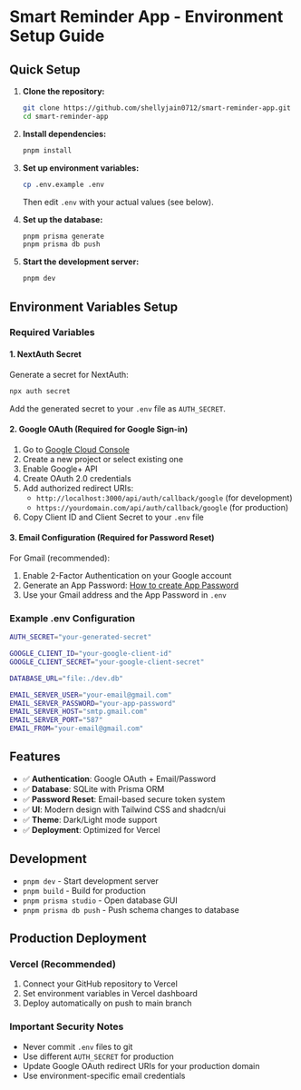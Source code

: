 # Smart Reminder App - Environment Setup Guide

## Quick Setup

1. **Clone the repository:**
   ```bash
   git clone https://github.com/shellyjain0712/smart-reminder-app.git
   cd smart-reminder-app
   ```

2. **Install dependencies:**
   ```bash
   pnpm install
   ```

3. **Set up environment variables:**
   ```bash
   cp .env.example .env
   ```
   Then edit `.env` with your actual values (see below).

4. **Set up the database:**
   ```bash
   pnpm prisma generate
   pnpm prisma db push
   ```

5. **Start the development server:**
   ```bash
   pnpm dev
   ```

## Environment Variables Setup

### Required Variables

#### 1. NextAuth Secret
Generate a secret for NextAuth:
```bash
npx auth secret
```
Add the generated secret to your `.env` file as `AUTH_SECRET`.

#### 2. Google OAuth (Required for Google Sign-in)
1. Go to [Google Cloud Console](https://console.cloud.google.com/)
2. Create a new project or select existing one
3. Enable Google+ API
4. Create OAuth 2.0 credentials
5. Add authorized redirect URIs:
   - `http://localhost:3000/api/auth/callback/google` (for development)
   - `https://yourdomain.com/api/auth/callback/google` (for production)
6. Copy Client ID and Client Secret to your `.env` file

#### 3. Email Configuration (Required for Password Reset)
For Gmail (recommended):
1. Enable 2-Factor Authentication on your Google account
2. Generate an App Password: [How to create App Password](https://support.google.com/accounts/answer/185833)
3. Use your Gmail address and the App Password in `.env`

### Example .env Configuration
```bash
AUTH_SECRET="your-generated-secret"

GOOGLE_CLIENT_ID="your-google-client-id"
GOOGLE_CLIENT_SECRET="your-google-client-secret"

DATABASE_URL="file:./dev.db"

EMAIL_SERVER_USER="your-email@gmail.com"
EMAIL_SERVER_PASSWORD="your-app-password"
EMAIL_SERVER_HOST="smtp.gmail.com"
EMAIL_SERVER_PORT="587"
EMAIL_FROM="your-email@gmail.com"
```

## Features

- ✅ **Authentication**: Google OAuth + Email/Password
- ✅ **Database**: SQLite with Prisma ORM
- ✅ **Password Reset**: Email-based secure token system
- ✅ **UI**: Modern design with Tailwind CSS and shadcn/ui
- ✅ **Theme**: Dark/Light mode support
- ✅ **Deployment**: Optimized for Vercel

## Development

- `pnpm dev` - Start development server
- `pnpm build` - Build for production
- `pnpm prisma studio` - Open database GUI
- `pnpm prisma db push` - Push schema changes to database

## Production Deployment

### Vercel (Recommended)
1. Connect your GitHub repository to Vercel
2. Set environment variables in Vercel dashboard
3. Deploy automatically on push to main branch

### Important Security Notes
- Never commit `.env` files to git
- Use different `AUTH_SECRET` for production
- Update Google OAuth redirect URIs for your production domain
- Use environment-specific email credentials
